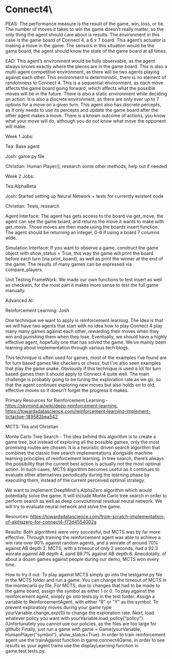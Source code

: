 # Connect4\
PEAS:
The performance measure is the result of the game, win, loss, or tie. The number of moves it takes to win the game doesn’t really matter, so the only thing the agent should care about is results. The environment in this case is the game board of Connect 4, a 6 x 7 board. This agent’s actuator is making a move in the game. The sensors in this situation would be the game board, the agent should know the state of the game board at all times.

EAD:
This agent’s environment would be fully observable, as the agent always knows exactly where the pieces are in the game board. This is also a multi-agent competitive environment, as there will be two agents playing against each other. This environment is deterministic, there is no element of randomness to Connect 4. This is a sequential environment, as each move affects the game board going forward, which affects what the possible moves will be in the future. There is also a static environment while deciding an action. It is also a discrete environment, as there are only ever up to 7 options for a move on a given turn. This agent also has discrete percepts, as it only needs to use its percepts and update the game board after the other agent makes a move. There is a known outcome of actions, you know what your move will do, although you do not know what move the opponent will make.



Week 1 Jobs:

Tea: Base agent

Josh: game.py file

Christian:  Human Player(), research some other methods, help out if needed

Week 2 Jobs:

Tea:AlphaBeta

Josh: Started setting up Neural Network + tests for currently existent code

Christian: Tests, research


Agent Interface: The agent has gets access to the board via get_move, the agent can see the game board, and returns the move it wants to make with get_move. Those moves are then made using the boards insert function. The agent should be returning an integer, 0-6 if using a board 7 columns wide.

Simulation Interface: If you want to observe a game, construct the game object with show_status = True, this way the game will print the board before each turn (via print_board), as well as print the winner at the end of the game. The results of many games can be expressed via compare_players.

Unit Testing FrameWork: We made our own functions to test insert as well as checkwin, for the  most part it makes more sense to test the full game manually.

Advanced AI:

Reinforcement Learning: Josh

One technique we want to apply is reinforcement learning. The idea is that we will have two agents that start with no idea how to play Connect 4 play many many games against each other, rewarding their moves when they win and punishing them when they lose. Eventually, we should have a highly effective agent, hopefully one that has solved the game. We've mainly been learning about implementation through various tech blogs.

This technique is often used for games, most of the examples I've found are for turn based games like checkers or chess, but I've also seen examples that play the game snake. Obviously if this technique is used a lot for turn based games then it should apply to Connect 4 quite well. The main challenge is probably going to be tuning the exploration rate as we go, so that the agent continues exploring new moves but also holds on to old, effective moves so it doesn't forget the progress it makes.

Primary Resources for Reinforcement Learning - https://skymind.ai/wiki/deep-reinforcement-learning, https://towardsdatascience.com/reinforcement-learning-implement-tictactoe-189582bea542


MCTS: Tea and Christian

Monte Carlo Tree Search - The idea behind this algorithm is to create a game tree, but instead of exploring all the possible games, only the most promising routes are chosen. It is a heuristic driven search algorithm that combines the classic tree search implementations alongside machine learning principles of reinforcement learning. In tree search, there’s always the possibility that the current best action is actually not the most optimal action. In such cases, MCTS algorithm becomes useful as it continues to evaluate other alternatives periodically during the learning phase by executing them, instead of the current perceived optimal strategy.

We want to implement DeepMind's AlphaZero algorithm which would potentially solve the game. It will include Monte Carlo tree search in order to perform search as well as deep convolutional residual neural network. We will try to evaluate neural network and solve the game.

Resources:
https://towardsdatascience.com/from-scratch-implementation-of-alphazero-for-connect4-f73d4554002a


Results:
Both algorithms were very succesful, but MCTS was by far more effective. Through training the reinforcement agent was able to achieve a win rate over 90% against random agents, and a winrate  of around 70% against AB depth 2.
MCTS, with a timeout of only 2 seconds, had a 92.3 winrate against AB depth 4, aand 89.7% against AB depth 8.
Anecdotally, of about a dozen games against people during our demo, MCTS won every time.

How to try it out:
To play against MCTS simply go into the testgame.py file in the MCTS folder and run a game. You can change the timeout of MCTS in the montecarlo.py file. For MCTS, due to changes that had to be made to the game board, assign the symbol as either 1 or 0. To play against the reinforcement agent, simply go into tests.py in the test folder.
 Assign a variable to ReinforcementAgent, with either "R" or "Y" as the symbol. To prevent exploratory moves during your game type yourVariable.change_exp(0) to change the exploration rate. 
 Next, load whatever policy you want with yourVariable.load_policy("policy"). (Unfortunately you cannot use our policies, as the files are too large for github) Finally, just run a game with game = Game(yourVariable, HumanPlayer("symbol"), show_status=True).
In order to train reinforcement agent use the trainAgainst function in game.connect4Game, in order to see results as your agent trains use the displayLearning function in game.test.tests.py.